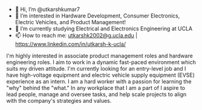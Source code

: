 - 👋 Hi, I’m @utkarshkumar7
- 👀 I’m interested in Hardware Development, Consumer Electronics, Electric Vehicles, and Product Management!
- 🌱 I’m currently studying Electrical and Electronics Engineering at UCLA
- 📫 How to reach me: utkarshk2002@g.ucla.edu | https://www.linkedin.com/in/utkarsh-k-ucla/

I'm highly interested in associate product management roles and hardware engineering roles. I aim to work in a dynamic fast-paced environment which suits my driven attitude. I'm currently looking for an entry-level job and I have high-voltage equipment and electric vehicle supply equipment (EVSE) experience as an intern. I am a hard worker with a passion for learning the "why" behind the "what." In any workplace that I am a part of I aspire to lead people, manage and oversee tasks, and help scale projects to align with the company's strategies and values.

<!---
utkarshkumar7/utkarshkumar7 is a ✨ special ✨ repository because its `README.md` (this file) appears on your GitHub profile.
You can click the Preview link to take a look at your changes.
--->
